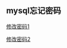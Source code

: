 ## mysql忘记密码

[修改密码1](https://blog.csdn.net/isabella1031/article/details/124790021)

[修改密码2](https://www.cnblogs.com/chenKnowledgeConllection/p/12248988.html)